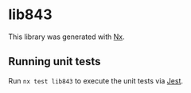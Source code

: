 # lib843

This library was generated with [Nx](https://nx.dev).

## Running unit tests

Run `nx test lib843` to execute the unit tests via [Jest](https://jestjs.io).
